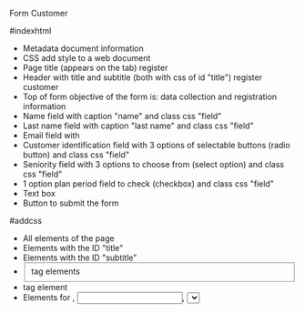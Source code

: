 Form Customer 
 
 #indexhtml

 - Metadata 
 document information 
 - CSS 
 add style to a web document
 - Page title (appears on the tab) 
register 
 - Header with title and subtitle (both with css of id "title") 
 register customer 
 - Top of form 
 objective of the form is: data collection and registration information
 - Name field with caption "name" and class css "field" 
 - Last name field with caption "last name" and class css "field" 
 - Email field with
 - Customer identification field with 3 options of selectable buttons (radio button) and class css "field" 
 - Seniority field with 3 options to choose from (select option) and class css "field" 
 - 1 option plan period field to check (checkbox) and class css "field" 
 - Text box 
 - Button to submit the form 
 
 #addcss

 - All elements of the page 
 - Elements with the ID "title" 
 - Elements with the ID "subtitle"
 - <fieldset> tag elements 
 - <body> tag element 
 - Elements for <body>, <input>, <Select>, <textarea> and <button> tags 
 - Elements of class "group" in the states of the pseudoclasses before "and" after " 
 - Elements of class "group" in the state of the "after" pseudo-class 
 - Class elements "field" 
 - Class elements "field" from <label> tag 
 - Class elements "field" or "group" from <fieldset> tag 
 -  Class elements "field" of <input> tags with text and email attribute, <select> tag and <textarea> tag 
 - <select> and <option> tag "field" class elements 
 -  Class element "field" with tag <input>, <select> and <textarea> burrows with status of pseudo-class "focus" 
 -  Class element "button" 
 -  Class element "button" with the status of the pseudo-class "hover" 
 - Button and <select> tag elements 